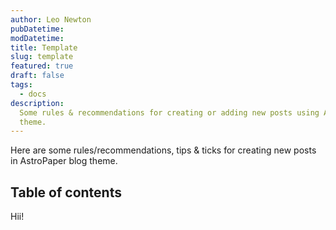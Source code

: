 ```yaml
---
author: Leo Newton
pubDatetime: 
modDatetime: 
title: Template
slug: template
featured: true
draft: false
tags:
  - docs
description:
  Some rules & recommendations for creating or adding new posts using AstroPaper
  theme.
---
```


Here are some rules/recommendations, tips & ticks for creating new posts in AstroPaper blog theme.

## Table of contents

Hii!







